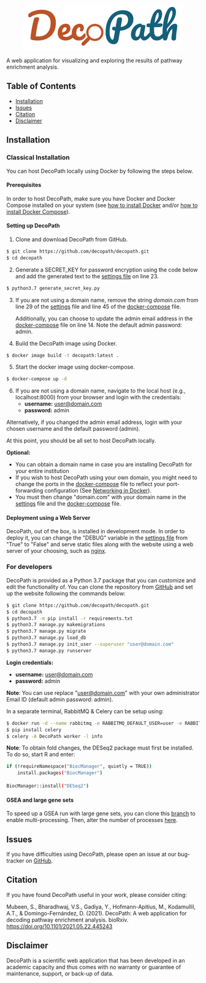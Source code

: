 <p align="center">
  <img src="viewer/static/img/decopath_logo.png" alt="DecoPath">
</p>

A web application for visualizing and exploring the results of pathway enrichment analysis.

## Table of Contents

* [Installation](#installation)
* [Issues](#issues)
* [Citation](#citation)
* [Disclaimer](#disclaimer)

## Installation

### Classical Installation

You can host DecoPath locally using Docker by following the steps below.

#### Prerequisites
In order to host DecoPath, make sure you have Docker and Docker Compose installed on your system (see [how to 
install Docker](https://docs.docker.com/engine/install/) and/or [how to install Docker Compose](https://docs.docker.com/compose/install/)).

#### Setting up DecoPath
1. Clone and download DecoPath from GitHub.
```bash
$ git clone https://github.com/decopath/decopath.git
$ cd decopath
```
2. Generate a SECRET_KEY for password encryption using the code below and add the generated text to the 
   [settings file](./DecoPath/settings.py) on line 23.
```bash
$ python3.7 generate_secret_key.py
```
3. If you are not using a domain name, remove the string *domain.com* from line 29 of the [settings](./DecoPath/settings.py)
   file and line 45 of the [docker-compose](./docker-compose.yaml) file.
   
   Additionally, you can choose to update the admin email address in the [docker-compose](./docker-compose.yaml) file on
   line 14. Note the default admin password: admin.
   

4. Build the DecoPath image using Docker.
```bash
$ docker image build -t decopath:latest .
```
5. Start the docker image using docker-compose.
```bash
$ docker-compose up -d
```
6. If you are not using a domain name, navigate to the local host (e.g., localhost:8000) from your browser and login 
with the credentials:
   - **username:** user@domain.com
   - **password:** admin
   
Alternatively, if you changed the admin email address, login with your chosen username and the default password (admin).

At this point, you should be all set to host DecoPath locally.

**Optional:**
- You can obtain a domain name in case you are installing DecoPath for your entire institution
- If you wish to host DecoPath using your own domain, you might need to change the ports in
the [docker-compose](./docker-compose.yaml) file to reflect your port-forwarding configuration (See [Networking in 
Docker](https://docs.docker.com/compose/networking/)).
- You must then change "domain.com" with your domain name in the [settings](./DecoPath/settings.py) file and the 
  [docker-compose](./docker-compose.yaml) file. 

#### Deployment using a Web Server
DecoPath, out of the box, is installed in development mode. In order to deploy it, you can change the "DEBUG" variable 
in the [settings file](./DecoPath/settings.py) from "True" to "False" and serve static files along with the website 
using a web server of your choosing, such as
[nginx](https://www.cleanpython.com/how-to-use-nginx-with-your-django-docker-image/).

### For developers

DecoPath is provided as a Python 3.7 package that you can customize and edit the functionality of. You can clone the 
repository from [GitHub](https://github.com/decopath/decopath) and set up the website following the commands below:

```bash
$ git clone https://github.com/decopath/decopath.git
$ cd decopath
$ python3.7 -m pip install -r requirements.txt
$ python3.7 manage.py makemigrations
$ python3.7 manage.py migrate
$ python3.7 manage.py load_db
$ python3.7 manage.py init_user --superuser "user@domain.com"
$ python3.7 manage.py runserver
```
**Login credentials:**
   - **username:** user@domain.com
   - **password:** admin

**Note**: You can use replace "user@domain.com" with your own administrator Email ID (default admin password: admin).

In a separate terminal, RabbitMQ & Celery can be setup using:

```bash
$ docker run -d --name rabbitmq -e RABBITMQ_DEFAULT_USER=user -e RABBITMQ_DEFAULT_PASS=password -e RABBITMQ_DEFAULT_VHOST=vhost -p 8080:15672 -p 5672:5672 rabbitmq:management
$ pip install celery
$ celery -A DecoPath worker -l info
```

**Note**: To obtain fold changes, the DESeq2 package must first be installed. To do so, start R and enter:

```bash
if (!requireNamespace("BiocManager", quietly = TRUE))
    install.packages("BiocManager")

BiocManager::install("DESeq2")
```

#### GSEA and large gene sets

To speed up a GSEA run with large gene sets, you can clone this
[branch](https://github.com/DecoPath/DecoPath/tree/increase_processes) to enable multi-processing. Then, alter the
number of processes [here](https://github.com/DecoPath/DecoPath/blob/increase_processes/viewer/src/gsea.py).

## Issues

If you have difficulties using DecoPath, please open an issue at our bug-tracker
on [GitHub](https://github.com/DecoPath/DecoPath/issues/new).

## Citation

If you have found DecoPath useful in your work, please consider citing:

Mubeen, S., Bharadhwaj, V.S., Gadiya, Y., Hofmann-Apitius, M., Kodamullil, A.T., & Domingo-Fernández, D. (2021). 
DecoPath: A web application for decoding pathway enrichment analysis. bioRxiv. 
https://doi.org/10.1101/2021.05.22.445243

## Disclaimer

DecoPath is a scientific web application that has been developed in an academic capacity and thus comes with no
warranty or guarantee of maintenance, support, or back-up of data.
